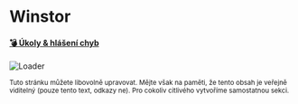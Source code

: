 # Winstor

#### [💣 Úkoly & hlášení chyb](https://github.com/WinstorApps/winstor/issues)


![Loader](https://user-images.githubusercontent.com/8235486/231689908-ce7b9318-ccf3-495f-8e8e-10830a305343.svg)



<sub>Tuto stránku můžete libovolně upravovat. Mějte však na paměti, že tento obsah je veřejně viditelný (pouze tento text, odkazy ne). Pro cokoliv citlivého vytvoříme samostatnou sekci.</sub>
